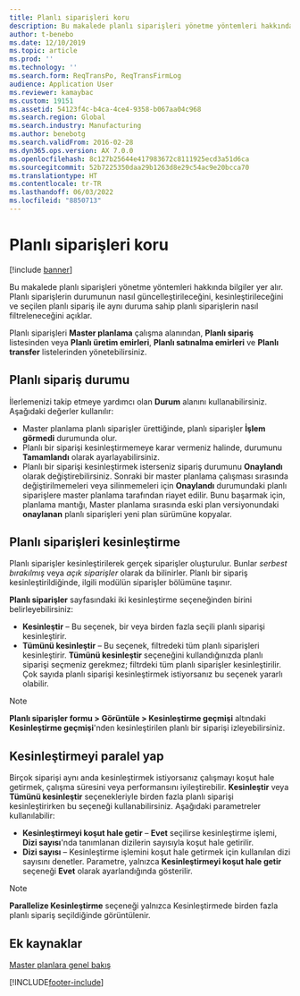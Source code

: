 ```yaml
---
title: Planlı siparişleri koru
description: Bu makalede planlı siparişleri yönetme yöntemleri hakkında bilgiler yer alır. Planlı siparişlerin durumunun nasıl güncelleştirileceğini, kesinleştirileceğini ve seçilen planlı sipariş ile aynı duruma sahip planlı siparişlerin nasıl filtreleneceğini açıklar.
author: t-benebo
ms.date: 12/10/2019
ms.topic: article
ms.prod: ''
ms.technology: ''
ms.search.form: ReqTransPo, ReqTransFirmLog
audience: Application User
ms.reviewer: kamaybac
ms.custom: 19151
ms.assetid: 54123f4c-b4ca-4ce4-9358-b067aa04c968
ms.search.region: Global
ms.search.industry: Manufacturing
ms.author: benebotg
ms.search.validFrom: 2016-02-28
ms.dyn365.ops.version: AX 7.0.0
ms.openlocfilehash: 8c127b25644e417983672c8111925ecd3a51d6ca
ms.sourcegitcommit: 52b7225350daa29b1263d8e29c54ac9e20bcca70
ms.translationtype: HT
ms.contentlocale: tr-TR
ms.lasthandoff: 06/03/2022
ms.locfileid: "8850713"
---
```

# <a name="maintain-planned-orders"></a>Planlı siparişleri koru

[!include [banner](../includes/banner.md)]

Bu makalede planlı siparişleri yönetme yöntemleri hakkında bilgiler yer alır. Planlı siparişlerin durumunun nasıl güncelleştirileceğini, kesinleştirileceğini ve seçilen planlı sipariş ile aynı duruma sahip planlı siparişlerin nasıl filtreleneceğini açıklar.

Planlı siparişleri **Master planlama** çalışma alanından, **Planlı sipariş** listesinden veya **Planlı üretim emirleri**, **Planlı satınalma emirleri** ve **Planlı transfer** listelerinden yönetebilirsiniz. 

## <a name="planned-order-status"></a>Planlı sipariş durumu
İlerlemenizi takip etmeye yardımcı olan **Durum** alanını kullanabilirsiniz. Aşağıdaki değerler kullanılır:

-   Master planlama planlı siparişler ürettiğinde, planlı siparişler **İşlem görmedi** durumunda olur.
-   Planlı bir siparişi kesinleştirmemeye karar vermeniz halinde, durumunu **Tamamlandı** olarak ayarlayabilirsiniz.
-   Planlı bir siparişi kesinleştirmek isterseniz sipariş durumunu **Onaylandı** olarak değiştirebilirsiniz. Sonraki bir master planlama çalışması sırasında değiştirilmemeleri veya silinmemeleri için **Onaylandı** durumundaki planlı siparişlere master planlama tarafından riayet edilir. Bunu başarmak için, planlama mantığı, Master planlama sırasında eski plan versiyonundaki **onaylanan** planlı siparişleri yeni plan sürümüne kopyalar.

## <a name="firming-planned-orders"></a>Planlı siparişleri kesinleştirme 
Planlı siparişler kesinleştirilerek gerçek siparişler oluşturulur. Bunlar *serbest bırakılmış* veya *açık siparişler* olarak da bilinirler. Planlı bir sipariş kesinleştirildiğinde, ilgili modülün siparişler bölümüne taşınır.

**Planlı siparişler** sayfasındaki iki kesinleştirme seçeneğinden birini belirleyebilirsiniz:

-   **Kesinleştir** – Bu seçenek, bir veya birden fazla seçili planlı siparişi kesinleştirir.
-   **Tümünü kesinleştir** – Bu seçenek, filtredeki tüm planlı siparişleri kesinleştirir. **Tümünü kesinleştir** seçeneğini kullandığınızda planlı siparişi seçmeniz gerekmez; filtrdeki tüm planlı siparişler kesinleştirilir. Çok sayıda planlı siparişi kesinleştirmek istiyorsanız bu seçenek yararlı olabilir.

> [!NOTE]
> **Planlı siparişler formu > Görüntüle > Kesinleştirme geçmişi** altındaki **Kesinleştirme geçmişi**'nden kesinleştirilen planlı bir siparişi izleyebilirsiniz.

## <a name="parallelize-firming"></a>Kesinleştirmeyi paralel yap
Birçok siparişi aynı anda kesinleştirmek istiyorsanız çalışmayı koşut hale getirmek, çalışma süresini veya performansını iyileştirebilir. **Kesinleştir** veya **Tümünü kesinleştir** seçenekleriyle birden fazla planlı siparişi kesinleştirirken bu seçeneği kullanabilirsiniz. Aşağıdaki parametreler kullanılabilir:

-   **Kesinleştirmeyi koşut hale getir** – **Evet** seçilirse kesinleştirme işlemi, **Dizi sayısı**'nda tanımlanan dizilerin sayısıyla koşut hale getirilir.
-   **Dizi sayısı** – Kesinleştirme işlemini koşut hale getirmek için kullanılan dizi sayısını denetler. Parametre, yalnızca **Kesinleştirmeyi koşut hale getir** seçeneği **Evet** olarak ayarlandığında gösterilir.

> [!NOTE]
> **Parallelize Kesinleştirme** seçeneği yalnızca Kesinleştirmede birden fazla planlı sipariş seçildiğinde görüntülenir.

## <a name="additional-resources"></a>Ek kaynaklar

[Master planlara genel bakış](master-plans.md)





[!INCLUDE[footer-include](../../includes/footer-banner.md)]